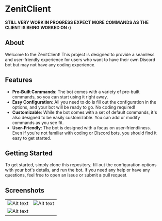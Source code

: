 # ZenitClient
**STILL VERY WORK IN PROGRESS EXPECT MORE COMMANDS AS THE CLIENT IS BEING WORKED ON :)**
## About

Welcome to the ZenitClient! This project is designed to provide a seamless and user-friendly experience for users who want to have their own Discord bot but may not have any coding experience.
## Features

- **Pre-Built Commands**: The bot comes with a variety of pre-built commands, so you can start using it right away.
- **Easy Configuration**: All you need to do is fill out the configuration in the options, and your bot will be ready to go. No coding required!
- **Customizable**: While the bot comes with a set of default commands, it's also designed to be easily customizable. You can add or modify commands as you see fit.
- **User-Friendly**: The bot is designed with a focus on user-friendliness. Even if you're not familiar with coding or Discord bots, you should find it easy to get started.
## Getting Started

To get started, simply clone this repository, fill out the configuration options with your bot's details, and run the bot. If you need any help or have any questions, feel free to open an issue or submit a pull request.
## Screenshots
| | |
|:-------------------------:|:-------------------------:|
|![Alt text](https://cdn.discordapp.com/attachments/1059167438241017916/1218970882823946303/image.png?ex=66099a19&is=65f72519&hm=1e11133e22975a3fd1d23e90b7938d1642b5f9ea9d30092a4b9db2fead40e0b7&)|![Alt text](https://cdn.discordapp.com/attachments/1059167438241017916/1218970932463407274/image.png?ex=66099a25&is=65f72525&hm=c89e7facda62829fe3d3e61d1dceaded1da6b04450f178da81650be8362b66ab&)|
|![Alt text](https://cdn.discordapp.com/attachments/1059167438241017916/1218971006367043606/image.png?ex=66099a37&is=65f72537&hm=43a8c58e79346e8f27e7bde49d367d61e665f31f13cf35c24f2299b44367890f&)|
